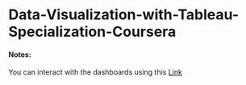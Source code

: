# Data-Visualization-with-Tableau-Specialization-Coursera
#### Notes:
You can interact with the dashboards using this <a href="https://public.tableau.com/app/profile/ahmed.camara">Link</a>
